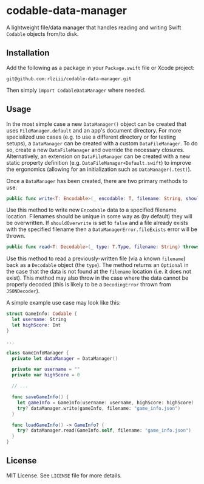 # codable-data-manager

A lightweight file/data manager that handles reading and writing Swift `Codable` objects from/to disk.

## Installation

Add the following as a package in your `Package.swift` file or Xcode project:

```
git@github.com:rlziii/codable-data-manager.git
```

Then simply `import CodableDataManager` where needed.

## Usage

In the most simple case a new `DataManager()` object can be created that uses `FileManager.default` and an app's document directory.
For more specialized use cases (e.g. to use a different directory or for testing setups), a `DataManager` can be created with a custom `DataFileManager`.
To do so, create a new `DataFileManager` and override the necessary closures.
Alternatively, an extension on `DataFileManager` can be created with a new static property definition (e.g. `DataFileManager+Default.swift`) to improve the ergonomics (allowing for an initialization such as `DataManager(.test)`).

Once a `DataManager` has been created, there are two primary methods to use:

```swift
public func write<T: Encodable>(_ encodable: T, filename: String, shouldOverwrite: Bool = true) throws
```

Use this method to write new `Encodable` data to a specified filename location.
Filenames should be unique in some way as (by default) they will be overwritten.
If `shouldOverwrite` is set to `false` and a file already exists with the specified filename then a `DataManagerError.fileExists` error will be thrown.

```swift
public func read<T: Decodable>(_ type: T.Type, filename: String) throws -> T?
```

Use this method to read a previously-written file (via a known `filename`) back as a `Decodable` object (the `type`).
The method returns an `Optional` in the case that the data is not found at the `filename` location (i.e. it does not exist).
This method may also throw in the case where the data cannot be properly decoded (this is likely to be a `DecodingError` thrown from `JSONDecoder`).

A simple example use case may look like this:

```swift
struct GameInfo: Codable {
  let username: String
  let highScore: Int
}

...

class GameInfoManager {
  private let dataManager = DataManager()

  private var username = ""
  private var highScore = 0

  // ...

  func saveGameInfo() {
    let gameInfo = GameInfo(username: username, highScore: highScore)
    try? dataManager.write(gameInfo, filename: "game_info.json")
  }

  func loadGameInfo() -> GameInfo? {
    try? dataManager.read(GameInfo.self, filename: "game_info.json")
  }
}
```

## License

MIT License. See `LICENSE` file for more details.